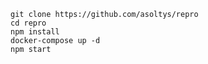     git clone https://github.com/asoltys/repro
    cd repro
    npm install
    docker-compose up -d
    npm start
